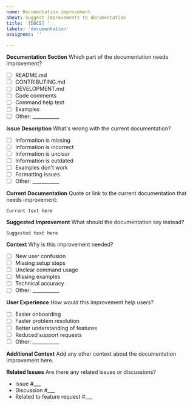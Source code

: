 ```yaml
---
name: Documentation improvement
about: Suggest improvements to documentation
title: '[DOCS] '
labels: 'documentation'
assignees: ''

---
```


**Documentation Section**
Which part of the documentation needs improvement?
- [ ] README.md
- [ ] CONTRIBUTING.md
- [ ] DEVELOPMENT.md
- [ ] Code comments
- [ ] Command help text
- [ ] Examples
- [ ] Other: ___________

**Issue Description**
What's wrong with the current documentation?
- [ ] Information is missing
- [ ] Information is incorrect
- [ ] Information is unclear
- [ ] Information is outdated
- [ ] Examples don't work
- [ ] Formatting issues
- [ ] Other: ___________

**Current Documentation**
Quote or link to the current documentation that needs improvement:

```
Current text here
```

**Suggested Improvement**
What should the documentation say instead?

```
Suggested text here
```

**Context**
Why is this improvement needed?
- [ ] New user confusion
- [ ] Missing setup steps
- [ ] Unclear command usage
- [ ] Missing examples
- [ ] Technical accuracy
- [ ] Other: ___________

**User Experience**
How would this improvement help users?
- [ ] Easier onboarding
- [ ] Faster problem resolution
- [ ] Better understanding of features
- [ ] Reduced support requests
- [ ] Other: ___________

**Additional Context**
Add any other context about the documentation improvement here.

**Related Issues**
Are there any related issues or discussions?
- Issue #___
- Discussion #___
- Related to feature request #___
